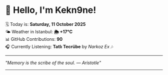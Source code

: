 # 👋 Hello, I'm Kekn9ne!

🗓️ Today is: **Saturday, 11 October 2025**  
🌤️ Weather in Istanbul: **🌦   +17°C**  
📊 GitHub Contributions: **90**  
🎧 Currently Listening: **Tatlı Tecrübe** by *Narkoz Ex* 🎶

---

_"Memory is the scribe of the soul. — *Aristotle*"_

---
